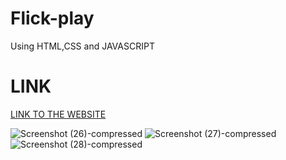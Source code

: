 # Flick-play

Using HTML,CSS and JAVASCRIPT

# LINK

[LINK TO THE WEBSITE](https://sanskar153.github.io/Movie-Website-Flick-play/)


![Screenshot (26)-compressed](https://user-images.githubusercontent.com/79687388/118368448-bed5dd80-b5bf-11eb-97b6-f2a57db4641c.jpg)
![Screenshot (27)-compressed](https://user-images.githubusercontent.com/79687388/118368454-c6958200-b5bf-11eb-939c-edb417509ddb.jpg)
![Screenshot (28)-compressed](https://user-images.githubusercontent.com/79687388/118368461-cbf2cc80-b5bf-11eb-8d6c-0623012a8a36.jpg)


